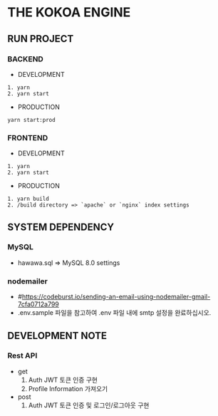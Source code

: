 # THE KOKOA ENGINE
## RUN PROJECT
### BACKEND
- DEVELOPMENT
```
1. yarn
2. yarn start
```
- PRODUCTION
```
yarn start:prod
```
### FRONTEND
- DEVELOPMENT
```
1. yarn
2. yarn start
```
- PRODUCTION
```
1. yarn build
2. /build directory => `apache` or `nginx` index settings
```

## SYSTEM DEPENDENCY
### MySQL
* hawawa.sql => MySQL 8.0 settings
### nodemailer
* #https://codeburst.io/sending-an-email-using-nodemailer-gmail-7cfa0712a799
* .env.sample 파일을 참고하여 .env 파일 내에 smtp 설정을 완료하십시오.

## DEVELOPMENT NOTE
### Rest API
- get
  1. Auth JWT 토큰 인증 구현
  2. Profile Information 가져오기
- post
  1. Auth JWT 토큰 인증 및 로그인/로그아웃 구현
